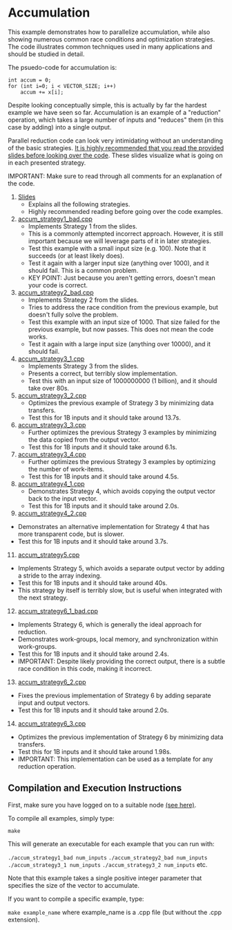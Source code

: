# Accumulation

This example demonstrates how to parallelize accumulation, while also showing numerous common race conditions and optimization strategies.
The code illustrates common techniques used in many applications and should be studied in detail.

The psuedo-code for accumulation is:

    int accum = 0;
    for (int i=0; i < VECTOR_SIZE; i++)
    	accum += x[i];

Despite looking conceptually simple, this is actually by far the hardest example we have seen so far. Accumulation is an example of a "reduction"
operation, which takes a large number of inputs and "reduces" them (in this case by adding) into a single output.

Parallel reduction code can look very intimidating without an understanding of the basic strategies. [It is highly recommended that you read
the provided slides before looking over the code](sycl_accumulation.pptx). These slides visualize what is going on in each presented strategy.

IMPORTANT: Make sure to read through all comments for an explanation of the code.

1. [Slides](sycl_accumulation.pptx)
    - Explains all the following strategies.
    - Highly recommended reading before going over the code examples.
3. [accum_strategy1_bad.cpp](accum_strategy1_bad.cpp)
   - Implements Strategy 1 from the slides.
   - This is a commonly attempted incorrect approach. However, it is still important because we will leverage parts of it in later strategies.
   - Test this example with a small input size (e.g. 100). Note that it succeeds (or at least likely does).
   - Test it again with a larger input size (anything over 1000), and it should fail. This is a common problem.
   - KEY POINT: Just because you aren't getting errors, doesn't mean your code is correct.
4. [accum_strategy2_bad.cpp](accum_strategy2_bad.cpp)
   - Implements Strategy 2 from the slides.
   - Tries to address the race condition from the previous example, but doesn't fully solve the problem.
   - Test this example with an input size of 1000. That size failed for the previous example, but now passes. This does not mean the code works.
   - Test it again with a large input size (anything over 10000), and it should fail.
5. [accum_strategy3_1.cpp](accum_strategy3_1.cpp)
   - Implements Strategy 3 from the slides.
   - Presents a correct, but terribly slow implementation.
   - Test this with an input size of 1000000000 (1 billion), and it should take over 80s.
6. [accum_strategy3_2.cpp](accum_strategy3_2.cpp)
   - Optimizes the previous example of Strategy 3 by minimizing data transfers.
   - Test this for 1B inputs and it should take around 13.7s.
7. [accum_strategy3_3.cpp](accum_strategy3_3.cpp)
   - Further optimizes the previous Strategy 3 examples by minimizing the data copied from the output vector.
   - Test this for 1B inputs and it should take around 6.1s.
8. [accum_strategy3_4.cpp](accum_strategy3_4.cpp)
   - Further optimizes the previous Strategy 3 examples by optimizing the number of work-items.
   - Test this for 1B inputs and it should take around 4.5s.
9. [accum_strategy4_1.cpp](accum_strategy4_1.cpp)
   - Demonstrates Strategy 4, which avoids copying the output vector back to the input vector.
   - Test this for 1B inputs and it should take around 2.0s.
10. [accum_strategy4_2.cpp](accum_strategy4_2.cpp)
   - Demonstrates an alternative implementation for Strategy 4 that has more transparent code, but is slower.
   - Test this for 1B inputs and it should take around 3.7s.
11. [accum_strategy5.cpp](accum_strategy5.cpp)
   - Implements Strategy 5, which avoids a separate output vector by adding a stride to the array indexing.
   - Test this for 1B inputs and it should take around 40s.
   - This strategy by itself is terribly slow, but is useful when integrated with the next strategy.
12. [accum_strategy6_1_bad.cpp](accum_strategy6_1_bad.cpp)
   - Implements Strategy 6, which is generally the ideal approach for reduction.
   - Demonstrates work-groups, local memory, and synchronization within work-groups.
   - Test this for 1B inputs and it should take around 2.4s.
   - IMPORTANT: Despite likely providing the correct output, there is a subtle race condition in this code, making it incorrect.
13. [accum_strategy6_2.cpp](accum_strategy6_2.cpp)
   - Fixes the previous implementation of Strategy 6 by adding separate input and output vectors.
   - Test this for 1B inputs and it should take around 2.0s.
14. [accum_strategy6_3.cpp](accum_strategy6_3.cpp)
   - Optimizes the previous implementation of Strategy 6 by minimizing data transfers.
   - Test this for 1B inputs and it should take around 1.98s.
   - IMPORTANT: This implementation can be used as a template for any reduction operation.

    
## Compilation and Execution Instructions

First, make sure you have logged on to a suitable node [(see here)](../../../SYCL#devcloud-usage-instructions).

To compile all examples, simply type:

`make`

This will generate an executable for each example that you can run with:

`./accum_strategy1_bad num_inputs`
`./accum_strategy2_bad num_inputs`
`./accum_strategy3_1 num_inputs`
`./accum_strategy3_2 num_inputs`
etc.

Note that this example takes a single positive integer parameter that specifies the size of the vector to accumulate.

If you want to compile a specific example, type:

`make example_name` where example_name is a .cpp file (but without the .cpp extension).
